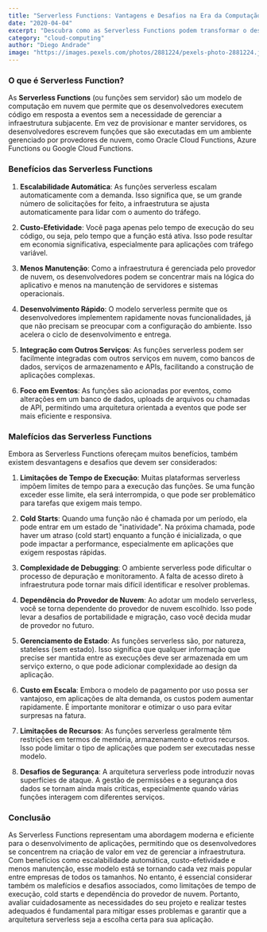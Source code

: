 ```yaml
---
title: "Serverless Functions: Vantagens e Desafios na Era da Computação em Nuvem"
date: "2020-04-04"
excerpt: "Descubra como as Serverless Functions podem transformar o desenvolvimento de aplicações, equilibrando inovação e desafios na computação em nuvem."
category: "cloud-computing"
author: "Diego Andrade"
image: "https://images.pexels.com/photos/2881224/pexels-photo-2881224.jpeg?auto=compress&cs=tinysrgb&w=1260&h=750&dpr=2"
---
```


### O que é Serverless Function?

As **Serverless Functions** (ou funções sem servidor) são um modelo de computação em nuvem que permite que os desenvolvedores executem código em resposta a eventos sem a necessidade de gerenciar a infraestrutura subjacente. Em vez de provisionar e manter servidores, os desenvolvedores escrevem funções que são executadas em um ambiente gerenciado por provedores de nuvem, como Oracle Cloud Functions, Azure Functions ou Google Cloud Functions.

### Benefícios das Serverless Functions

1. **Escalabilidade Automática**: As funções serverless escalam automaticamente com a demanda. Isso significa que, se um grande número de solicitações for feito, a infraestrutura se ajusta automaticamente para lidar com o aumento do tráfego.

2. **Custo-Efetividade**: Você paga apenas pelo tempo de execução do seu código, ou seja, pelo tempo que a função está ativa. Isso pode resultar em economia significativa, especialmente para aplicações com tráfego variável.

3. **Menos Manutenção**: Como a infraestrutura é gerenciada pelo provedor de nuvem, os desenvolvedores podem se concentrar mais na lógica do aplicativo e menos na manutenção de servidores e sistemas operacionais.

4. **Desenvolvimento Rápido**: O modelo serverless permite que os desenvolvedores implementem rapidamente novas funcionalidades, já que não precisam se preocupar com a configuração do ambiente. Isso acelera o ciclo de desenvolvimento e entrega.

5. **Integração com Outros Serviços**: As funções serverless podem ser facilmente integradas com outros serviços em nuvem, como bancos de dados, serviços de armazenamento e APIs, facilitando a construção de aplicações complexas.

6. **Foco em Eventos**: As funções são acionadas por eventos, como alterações em um banco de dados, uploads de arquivos ou chamadas de API, permitindo uma arquitetura orientada a eventos que pode ser mais eficiente e responsiva.

### Malefícios das Serverless Functions

Embora as Serverless Functions ofereçam muitos benefícios, também existem desvantagens e desafios que devem ser considerados:

1. **Limitações de Tempo de Execução**: Muitas plataformas serverless impõem limites de tempo para a execução das funções. Se uma função exceder esse limite, ela será interrompida, o que pode ser problemático para tarefas que exigem mais tempo.

2. **Cold Starts**: Quando uma função não é chamada por um período, ela pode entrar em um estado de "inatividade". Na próxima chamada, pode haver um atraso (cold start) enquanto a função é inicializada, o que pode impactar a performance, especialmente em aplicações que exigem respostas rápidas.

3. **Complexidade de Debugging**: O ambiente serverless pode dificultar o processo de depuração e monitoramento. A falta de acesso direto à infraestrutura pode tornar mais difícil identificar e resolver problemas.

4. **Dependência do Provedor de Nuvem**: Ao adotar um modelo serverless, você se torna dependente do provedor de nuvem escolhido. Isso pode levar a desafios de portabilidade e migração, caso você decida mudar de provedor no futuro.

5. **Gerenciamento de Estado**: As funções serverless são, por natureza, stateless (sem estado). Isso significa que qualquer informação que precise ser mantida entre as execuções deve ser armazenada em um serviço externo, o que pode adicionar complexidade ao design da aplicação.

6. **Custo em Escala**: Embora o modelo de pagamento por uso possa ser vantajoso, em aplicações de alta demanda, os custos podem aumentar rapidamente. É importante monitorar e otimizar o uso para evitar surpresas na fatura.

7. **Limitações de Recursos**: As funções serverless geralmente têm restrições em termos de memória, armazenamento e outros recursos. Isso pode limitar o tipo de aplicações que podem ser executadas nesse modelo.

8. **Desafios de Segurança**: A arquitetura serverless pode introduzir novas superfícies de ataque. A gestão de permissões e a segurança dos dados se tornam ainda mais críticas, especialmente quando várias funções interagem com diferentes serviços.

### Conclusão

As Serverless Functions representam uma abordagem moderna e eficiente para o desenvolvimento de aplicações, permitindo que os desenvolvedores se concentrem na criação de valor em vez de gerenciar a infraestrutura. Com benefícios como escalabilidade automática, custo-efetividade e menos manutenção, esse modelo está se tornando cada vez mais popular entre empresas de todos os tamanhos. No entanto, é essencial considerar também os malefícios e desafios associados, como limitações de tempo de execução, cold starts e dependência do provedor de nuvem. Portanto, avaliar cuidadosamente as necessidades do seu projeto e realizar testes adequados é fundamental para mitigar esses problemas e garantir que a arquitetura serverless seja a escolha certa para sua aplicação.